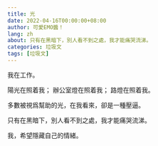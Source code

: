 ```yaml
---
title: 光
date: 2022-04-16T00:00:00+08:00
author: 可愛EMO醬！
lang: zh
about: 只有在黑暗下，別人看不到之處，我才能痛哭流涕。
categories: 垃圾文
tags: [垃圾文]
---
```

我在工作。

陽光在照着我；
辦公室燈在照着我；
路燈在照着我。

多數被視爲幫助的光，在我看來，卻是一種壓逼。

只有在黑暗下，別人看不到之處，我才能痛哭流涕。

我，希望隱藏自己的情緒。
